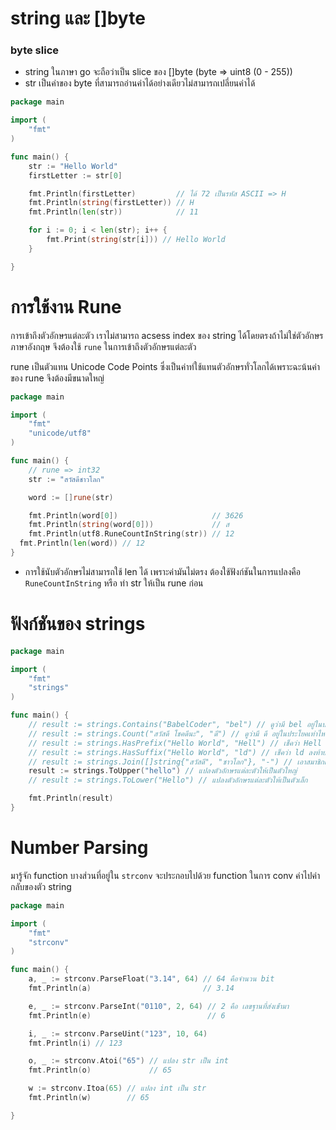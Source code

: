 # string และ []byte
### byte slice
- string ในภาษา go จะถือว่าเป็น slice ของ []byte (byte => uint8 (0 - 255))
- str เป็นค่าของ byte ที่สามารถอ่านค่าได้อย่างเดียวไม่สามารถเปลี่ยนค่าได้

```go
package main

import (
	"fmt"
)

func main() {
	str := "Hello World"
	firstLetter := str[0]

	fmt.Println(firstLetter)         // ได้ 72 เป็นรหัส ASCII => H
	fmt.Println(string(firstLetter)) // H
	fmt.Println(len(str))            // 11

	for i := 0; i < len(str); i++ {
		fmt.Print(string(str[i])) // Hello World
	}

}

```

# การใช้งาน Rune
การเข้าถึงตัวอักษรแต่ละตัว เราไม่สามารถ acsess index ของ string ได้โดยตรงถ้าไม่ใช่ตัวอักษรภาษาอังกฤษ จึงต้องใช้ `rune` ในการเข้าถึงตัวอักษรแต่ละตัว 

rune เป็นตัวแทน Unicode Code Points ซึ่งเป็นค่าท่ใช้แทนตัวอักษรทั่วโลกได้เพราะฉะน้นค่าของ rune จึงต้องมีขนาดใหญ่

```go
package main

import (
	"fmt"
	"unicode/utf8"
)

func main() {
	// rune => int32
	str := "สวัสดีชาวโลก"

	word := []rune(str)

	fmt.Println(word[0])                     // 3626
	fmt.Println(string(word[0]))             // ส
	fmt.Println(utf8.RuneCountInString(str)) // 12
  fmt.Println(len(word)) // 12
}
```
- การใช้นับตัวอักษรไม่สามารถใช้ len ได้ เพราะค่ามันไม่ตรง ต้องใช้ฟังก์ชันในการแปลงคือ `RuneCountInString` หรือ ทำ str ให้เป็น rune ก่อน

# ฟังก์ชันของ strings

```go
package main

import (
	"fmt"
	"strings"
)

func main() {
	// result := strings.Contains("BabelCoder", "bel") // ดูว่ามี bel อยู่ในประโยคไหม
	// result := strings.Count("สวัสดี โชคดีนะ", "ดี") // ดูว่ามี ดี อยู่ในประโยคเท่าไหร่
	// result := strings.HasPrefix("Hello World", "Hell") // เช็คว่า Hell ขึ้นต้นประโยคไหม
	// result := strings.HasSuffix("Hello World", "ld") // เช็คว่า ld ลงท้ายประโยคไหม
	// result := strings.Join([]string{"สวัสดี", "ชาวโลก"}, "-") // เอาสมาชิกแต่ละตัวมารวมกันโดยกั้นด้วยเครื่องหมาย "-"
	result := strings.ToUpper("hello") // แปลงตัวอักษรแต่ละตัวให้เป็นตัวใหญ่
	// result := strings.ToLower("Hello") // แปลงตัวอักษรแต่ละตัวให้เป็นตัวเล็ก

	fmt.Println(result)
}

```

# Number Parsing
มารู้จัก function บางส่วนที่อยู่ใน `strconv` จะประกอบไปด้วย function ในการ conv ค่าไปค่ากลับของตัว string
```go
package main

import (
	"fmt"
	"strconv"
)

func main() {
	a, _ := strconv.ParseFloat("3.14", 64) // 64 คือจำนวน bit
	fmt.Println(a)                         // 3.14

	e, _ := strconv.ParseInt("0110", 2, 64) // 2 คือ เลขฐานที่ส่งเข่้ามา
	fmt.Println(e)                          // 6

	i, _ := strconv.ParseUint("123", 10, 64)
	fmt.Println(i) // 123

	o, _ := strconv.Atoi("65") // แปลง str เป็น int
	fmt.Println(o)             // 65

	w := strconv.Itoa(65) // แปลง int เป็น str
	fmt.Println(w)        // 65

}

```